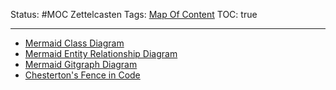 Status: #MOC
Zettelcasten Tags: [Map Of Content](Map%20Of%20Content.md)
TOC: true

---

* [Mermaid Class Diagram](../slip-box/Mermaid%20Class%20Diagram.md)
* [Mermaid Entity Relationship Diagram](../slip-box/Mermaid%20Entity%20Relationship%20Diagram.md)
* [Mermaid Gitgraph Diagram](../slip-box/Mermaid%20Gitgraph%20Diagram.md)
* [Chesterton's Fence in Code](../slip-box/Chesterton's%20Fence%20in%20Code.md)
